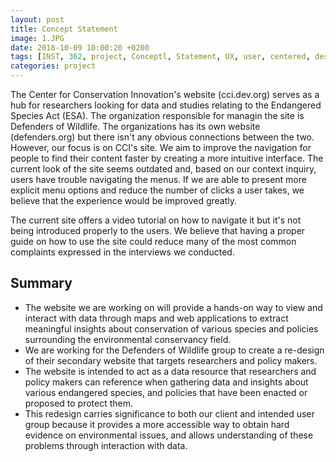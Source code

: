 ```yaml
---
layout: post
title: Concept Statement
image: 1.JPG
date: 2018-10-09 10:00:20 +0200
tags: [INST, 362, project, Conceptl, Statement, UX, user, centered, design, defenders, wildlife]
categories: project
---
```


The Center for Conservation Innovation's website (cci.dev.org) serves as a hub for researchers looking for data and studies relating to the Endangered Species Act (ESA). The organization responsible for managin the site is Defenders of Wildlife. The organizations has its own website (defenders.org) but there isn't any obvious connections between the two. However, our focus is on CCI's site. We aim to improve the navigation for people to find their content faster by creating a more intuitive interface. The current look of the site seems outdated and, based on our context inquiry, users have trouble navigating the menus. If we are able to present more explicit menu options and reduce the number of clicks a user takes, we believe that the experience would be improved greatly.

The current site offers a video tutorial on how to navigate it but it's not being introduced properly to the users. We believe that having a proper guide on how to use the site could reduce many of the most common complaints expressed in the interviews we conducted. 


## Summary

- The website we are working on will provide a hands-on way to view and interact with data through maps and web applications to extract meaningful insights about conservation of various species and policies surrounding the environmental conservancy field. 
- We are working for the Defenders of Wildlife group to create a re-design of their secondary website that targets researchers and policy makers.
- The website is intended to act as a data resource that researchers and policy makers can reference when gathering data and insights about various endangered species, and policies that have been enacted or proposed to protect them.
- This redesign carries significance to both our client and intended user group because it provides a more accessible way to obtain hard evidence on environmental issues, and allows understanding of these problems through interaction with data.
